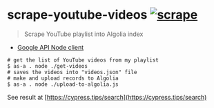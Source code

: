 # scrape-youtube-videos [![scrape](https://github.com/bahmutov/scrape-youtube-videos/actions/workflows/scrape.yml/badge.svg?branch=main)](https://github.com/bahmutov/scrape-youtube-videos/actions/workflows/scrape.yml)
> Scrape YouTube playlist into Algolia index

- [Google API Node client](https://github.com/googleapis/google-api-nodejs-client)

```shell
# get the list of YouTube videos from my playlist
$ as-a . node ./get-videos
# saves the videos into "videos.json" file
# make and upload records to Algolia
$ as-a . node ./upload-to-algolia.js
```

See result at [https://cypress.tips/search](https://cypress.tips/search)
